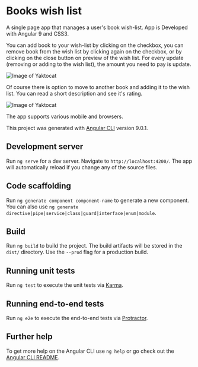 # Books wish list 

A single page app that manages a user's book wish-list. App is Developed with Angular 9 and CSS3.

You can add book to your wish-list by clicking on the checkbox, you can remove book from the wish list by clicking again on the checkbox, or by clicking on the close button on preview of the wish list. For every update (removing or adding to the wish list), the amount you need to pay is update.

![Image of Yaktocat](https://res.cloudinary.com/dtwqtpteb/image/upload/v1583349321/ix4zrmk8iusftjv15hzl.png)

Of course there is option to move to another book and adding it to the wish list. You can read a short description and see it's rating.


![Image of Yaktocat](https://res.cloudinary.com/dtwqtpteb/image/upload/v1583356491/hsdla4vgwmf2ftvbbtaf.png)

The app supports various mobile and browsers.

This project was generated with [Angular CLI](https://github.com/angular/angular-cli) version 9.0.1.

## Development server

Run `ng serve` for a dev server. Navigate to `http://localhost:4200/`. The app will automatically reload if you change any of the source files.

## Code scaffolding

Run `ng generate component component-name` to generate a new component. You can also use `ng generate directive|pipe|service|class|guard|interface|enum|module`.

## Build

Run `ng build` to build the project. The build artifacts will be stored in the `dist/` directory. Use the `--prod` flag for a production build.

## Running unit tests

Run `ng test` to execute the unit tests via [Karma](https://karma-runner.github.io).

## Running end-to-end tests

Run `ng e2e` to execute the end-to-end tests via [Protractor](http://www.protractortest.org/).

## Further help

To get more help on the Angular CLI use `ng help` or go check out the [Angular CLI README](https://github.com/angular/angular-cli/blob/master/README.md).
